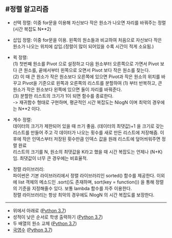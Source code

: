 #정렬 알고리즘  
----
* 선택 정렬: 이중 for문을 이용해 자신보다 작은 원소가 나오면 자리를 바꿔주는 정렬(시간 복잡도 N**2)      
    
* 삽입 정렬: 이중 for문을 이용. 왼쪽의 원소들과 비교하여 처음으로 자신보다 작은 원소가 나오는 위치에 삽입.(정렬이 많이 되어있을 수록 시간이 적게 소요됨.)     
     
* 퀵 정렬:    
(1) 첫번째 원소를 Pivot 으로 설정하고 다음 원소부터 오른쪽으로 가면서 Pivot 보다 큰 원소를, 끝에서부터 왼쪽으로 오면서 Pivot 보다 작은 원소를 찾는다.    
(2) 이 때 큰 원소가 작은 원소보다 오른쪽에 있으면 Pivot과 작은 원소의 위치를 바꾸고 Pivot을 기준으로 왼쪽과 오른쪽의 리스트를 분할하여 (1) 부터 반복하고, 
큰 원소가 작은 원소보다 왼쪽에 있으면 둘이 자리를 바꿔준다.    
(3) 분할한 리스트의 크기가 1이 되면 함수를 종료한다.  
-> 재귀함수 형태로 구현하며, 평균적인 시간 복잡도는 NlogN 이며 최악의 경우에는 N**2 이다.   
   
* 계수 정렬:    
데이터의 크기가 제한되어 있을 때 쓰기 좋음. (데이터의 최댓값)+1 을 크기로 갖는 리스트를 만들어 주고 각 데이터가 나오는 횟수를 새로 만든
리스트에 저장해줌. 이후에 작은 인덱스부터 저장된 횟수만큼 인덱스 값을 원래 리스트에 덮어씌워주면 정렬 완료   
리스트의 크기를 N, 원소의 최댓값을 K라고 했을 때 시간 복잡도는 언제나 (N+K)임. 최댓값이 너무 큰 경우에는 비효율적.   
   
* 정렬 라이브러리:   
파이썬은 기본 라이브러리에서 정렬 라이브러리인 sorted() 함수를 제공한다. 이외에 list 객체의 메소드인 .sort()도 존재하며, 
sort(key = function()) 을 통해 정렬의 기준을 지정해줄수 있다. 보통 lambda 함수를 자주 이용한다.    
정렬 라이브러리는 항상 최악의 경우에도 NlogN 의 시간 복잡도를 보장한다.    
----
* 위에서 아래로 ([Python 3.7]())
* 성적이 낮은 순서로 학생 출력하기 ([Python 3.7]())
* 두 배열의 원소 교체 ([Python 3.7]())
* [국영수](https://www.acmicpc.net/problem/10825) ([Python 3.7]())